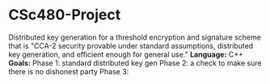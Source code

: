# CSc480-Project
Distributed key generation for a threshold encryption and signature scheme that is "CCA-2 security provable under standard assumptions, distributed key generation, and efficient enough for general use."
**Language:** C++
**Goals:** 
Phase 1: standard distributed key gen
Phase 2: a check to make sure there is no dishonest party
Phase 3:
